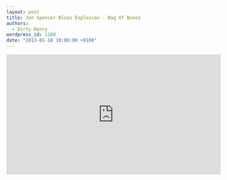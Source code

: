 ```yaml
---
layout: post
title: Jon Spencer Blues Explosion - Bag Of Bones
authors:
  - Dirty Henry
wordpress_id: 1160
date: "2013-01-18 10:00:00 +0100"
---
```


<iframe width="560" height="315" src="http://www.youtube.com/embed/74TSKJyvERo" frameborder="0" allowfullscreen></iframe>
